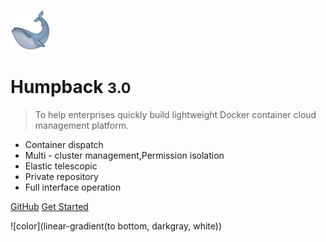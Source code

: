 ![logo](_media/logo.png)

# Humpback <small>3.0</small>

> To help enterprises quickly build lightweight Docker container cloud management platform.

* Container dispatch
* Multi - cluster management,Permission isolation
* Elastic telescopic
* Private repository
* Full interface operation


[GitHub](https://github.com/humpback/humpback)
[Get Started](#Humpback)

<!-- background color -->
![color](linear-gradient(to bottom, darkgray, white))
